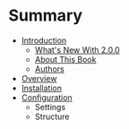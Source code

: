 # Summary

* [Introduction](README.md)
   * [What's New With 2.0.0](introduction/whats_new_with_200.md)
   * [About This Book](introduction/about_this_book.md)
   * [Authors](introduction/authors.md)
* [Overview](overview/overview.md)
* [Installation](installation/index.md)
* [Configuration](configuration/config_cfc.md)
   * Settings
   * Structure

